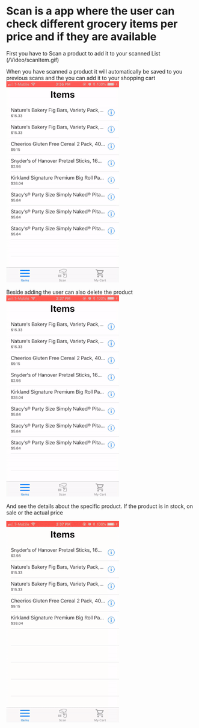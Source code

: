 # Scan is a app where the user can check different grocery items per price and if they are available
First you have to Scan a product to add it to your scanned List
(/Video/scanItem.gif)

When you have scanned a product it will automatically be saved to you previous scans and the you can add it to your shopping cart
![GitHub ScanApp](/Video/addToCart.gif)

Beside adding the user can also delete the product 
![GitHub ScanApp](/Video/deleteItem.gif)

And see the details about the specific product. If the product is in stock, on sale or the actual price

![GitHub ScanApp](/Video/infoAboutItem.gif)
